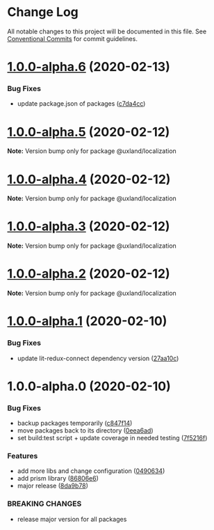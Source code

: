 # Change Log

All notable changes to this project will be documented in this file.
See [Conventional Commits](https://conventionalcommits.org) for commit guidelines.

# [1.0.0-alpha.6](https://github.com/uxland/uxland/compare/@uxland/localization@1.0.0-alpha.5...@uxland/localization@1.0.0-alpha.6) (2020-02-13)


### Bug Fixes

* update package.json of packages ([c7da4cc](https://github.com/uxland/uxland/commit/c7da4cc392a63bd25bc74c6c5b327eaa03034640))





# [1.0.0-alpha.5](https://github.com/uxland/uxland/compare/@uxland/localization@1.0.0-alpha.4...@uxland/localization@1.0.0-alpha.5) (2020-02-12)

**Note:** Version bump only for package @uxland/localization





# [1.0.0-alpha.4](https://github.com/uxland/uxland/compare/@uxland/localization@1.0.0-alpha.3...@uxland/localization@1.0.0-alpha.4) (2020-02-12)

**Note:** Version bump only for package @uxland/localization





# [1.0.0-alpha.3](https://github.com/uxland/uxland/compare/@uxland/localization@1.0.0-alpha.2...@uxland/localization@1.0.0-alpha.3) (2020-02-12)

**Note:** Version bump only for package @uxland/localization





# [1.0.0-alpha.2](https://github.com/uxland/uxland/compare/@uxland/localization@1.0.0-alpha.1...@uxland/localization@1.0.0-alpha.2) (2020-02-12)

**Note:** Version bump only for package @uxland/localization





# [1.0.0-alpha.1](https://github.com/uxland/uxland/compare/@uxland/localization@1.0.0-alpha.0...@uxland/localization@1.0.0-alpha.1) (2020-02-10)


### Bug Fixes

* update lit-redux-connect dependency version ([27aa10c](https://github.com/uxland/uxland/commit/27aa10cb503666ef4dfc869796e45755366db3c5))





# 1.0.0-alpha.0 (2020-02-10)


### Bug Fixes

* backup packages temporarily ([c847f14](https://github.com/uxland/uxland/commit/c847f142017fe0e82aa1878eac8f5b85f53e1a64))
* move packages back to its directory ([0eea6ad](https://github.com/uxland/uxland/commit/0eea6adfd92ba174c19df1314232f85aa8b58af2))
* set build:test script + update coverage in needed testing ([7f5216f](https://github.com/uxland/uxland/commit/7f5216fc89a02ac321b28beefee390ef8a920198))


### Features

* add more libs and change configuration ([0490634](https://github.com/uxland/uxland/commit/04906342ddbeebeb8c845fe89bfb4daf91ecf106))
* add prism library ([86806e6](https://github.com/uxland/uxland/commit/86806e64e5db580871883b144361b10cf5dbe0d2))
* major release ([8da9b78](https://github.com/uxland/uxland/commit/8da9b78b9bbf4965feaeaa583f39e5ede9374d5a))


### BREAKING CHANGES

* release major version for all packages
